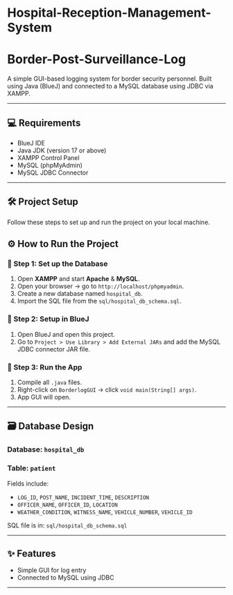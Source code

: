# Hospital-Reception-Management-System

# Border-Post-Surveillance-Log

A simple GUI-based logging system for border security personnel. Built using Java (BlueJ) and connected to a MySQL database using JDBC via XAMPP.

---

## 💻 Requirements

- BlueJ IDE
- Java JDK (version 17 or above)
- XAMPP Control Panel
- MySQL (phpMyAdmin)
- MySQL JDBC Connector

---



## 🛠️ Project Setup

Follow these steps to set up and run the project on your local machine.



## ⚙️ How to Run the Project

### 🔹 Step 1: Set up the Database

1. Open **XAMPP** and start **Apache** & **MySQL**.
2. Open your browser → go to `http://localhost/phpmyadmin`.
3. Create a new database named `hospital_db`.
4. Import the SQL file from the `sql/hospital_db_schema.sql`.

### 🔹 Step 2: Setup in BlueJ

1. Open BlueJ and open this project.
2. Go to `Project > Use Library > Add External JARs` and add the MySQL JDBC connector JAR file.


### 🔹 Step 3: Run the App

1. Compile all `.java` files.
2. Right-click on `BorderlogGUI` → click `void main(String[] args)`.
3. App GUI will open.

---

## 🗃️ Database Design

### Database: `hospital_db`
### Table: `patient`

Fields include:
- `LOG_ID`, `POST_NAME`, `INCIDENT_TIME`, `DESCRIPTION`
- `OFFICER_NAME`, `OFFICER_ID`, `LOCATION`
- `WEATHER_CONDITION`, `WITNESS_NAME`, `VEHICLE_NUMBER`, `VEHICLE_ID`

SQL file is in: `sql/hospital_db_schema.sql`

---

## ✨ Features

- Simple GUI for log entry
- Connected to MySQL using JDBC


---


